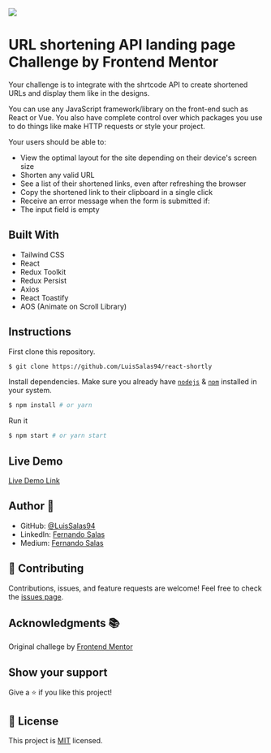 ![](https://img.shields.io/badge/Microverse-blueviolet)

# URL shortening API landing page Challenge by Frontend Mentor
Your challenge is to integrate with the shrtcode API to create shortened URLs and display them like in the designs.

You can use any JavaScript framework/library on the front-end such as React or Vue. You also have complete control over which packages you use to do things like make HTTP requests or style your project.

Your users should be able to:

  - View the optimal layout for the site depending on their device's screen size
  - Shorten any valid URL
  - See a list of their shortened links, even after refreshing the browser
  - Copy the shortened link to their clipboard in a single click
  - Receive an error message when the form is submitted if:
  - The input field is empty
    
## Built With

- Tailwind CSS
- React
- Redux Toolkit
- Redux Persist
- Axios
- React Toastify
- AOS (Animate on Scroll Library)

## Instructions

First clone this repository.
```bash
$ git clone https://github.com/LuisSalas94/react-shortly
```

Install dependencies. Make sure you already have [`nodejs`](https://nodejs.org/en/) & [`npm`](https://www.npmjs.com/) installed in your system.
```bash
$ npm install # or yarn
```

Run it
```bash
$ npm start # or yarn start
```

## Live Demo

[Live Demo Link]()


## Author 👤

- GitHub: [@LuisSalas94](https://github.com/LuisSalas94)
- LinkedIn: [Fernando Salas](https://www.linkedin.com/in/luisfernandosalasgave/)
- Medium: [Fernando Salas](https://medium.com/@luisfernandosalasg)

## 🤝 Contributing

Contributions, issues, and feature requests are welcome!
Feel free to check the [issues page](../../issues/).

## Acknowledgments 📚 
Original challege by [Frontend Mentor](https://www.frontendmentor.io/challenges/url-shortening-api-landing-page-2ce3ob-G)

## Show your support

Give a ⭐️ if you like this project!

## 📝 License

This project is [MIT](./MIT.md) licensed.
